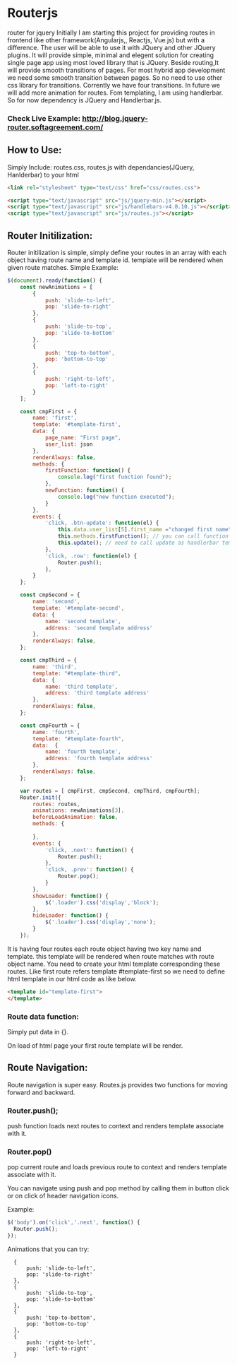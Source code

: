 
# Routerjs
router for jquery
Initially I am starting this project for providing routes in frontend like other framework(Angularjs,, Reactjs, Vue.js) but with a difference.
The user will be able to use it with JQuery and other JQuery plugins. It will provide simple, minimal and elegent solution for creating single page app using most loved library that is JQuery.
Beside routing,It will provide smooth transitions of pages. For most hybrid app development we need some smooth transition between pages. So no need to use other css library for transitions.
Corrently we have four transitions. In future we will add more animation for routes.
Fom templating, I am using handlerbar. So for now dependency is JQuery and Handlerbar.js.
  
### Check Live Example: http://blog.jquery-router.softagreement.com/

## How to Use:

Simply Include:
routes.css, routes.js with dependancies(JQuery, Hanlderbar) to your html
``` html
<link rel="stylesheet" type="text/css" href="css/routes.css">

<script type="text/javascript" src="js/jquery-min.js"></script>
<script type="text/javascript" src="js/handlebars-v4.0.10.js"></script>
<script type="text/javascript" src="js/routes.js"></script>
```

## Router Initilization:

Router initilization is simple, simply define your routes in an array with each object having route name and template id.
template will be rendered when given route matches.
Simple Example:

``` javascript
$(document).ready(function() {
	const newAnimations = [
		{
			push: 'slide-to-left',
			pop: 'slide-to-right'
		},
		{
			push: 'slide-to-top',
			pop: 'slide-to-bottom'
		},
		{
			push: 'top-to-bottom',
			pop: 'bottom-to-top'
		},
		{
			push: 'right-to-left',
			pop: 'left-to-right'
		}
	];

	const cmpFirst = {
		name: 'first',
		template: '#template-first',
		data: {
			page_name: "First page",
			user_list: json
		},
		renderAlways: false,
		methods: {
			firstFunction: function() {
				console.log("first function found");
			},
			newFunction: function() {
				console.log("new function executed");
			}
		},
		events: {
			'click, .btn-update': function(el) {
				this.data.user_list[5].first_name ="changed first name";
				this.methods.firstFunction(); // you can call function using this, this will refer to current router object
				this.update(); // need to call update as handlerbar template will update automatically
			},
			'click, .row': function(el) {
				Router.push();
			},
		}
	};

	const cmpSecond = {
		name: 'second',
		template: '#template-second',
		data: {
			name: 'second template',
			address: 'second template address'
		},
		renderAlways: false,
	};

	const cmpThird = {
		name: 'third',
		template: "#template-third",
		data: {
			name: 'third template',
			address: 'third template address'
		},
		renderAlways: false,
	};

	const cmpFourth = {
		name: 'fourth',
		template: "#template-fourth",
		data:  {
			name: 'fourth template',
			address: 'fourth template address'
		},
		renderAlways: false,
	};

	var routes = [ cmpFirst, cmpSecond, cmpThird, cmpFourth];
	Router.init({
		routes: routes,
		animations: newAnimations[3],
		beforeLoadAnimation: false,
		methods: {
			
		},
		events: {
			'click, .next': function() {
				Router.push();
			},
			'click, .prev': function() {
				Router.pop();
			}
		},
		showLoader: function() {
			$('.loader').css('display','block');
		},
		hideLoader: function() {
			$('.loader').css('display','none');
		} 
	});
  ```
  
It is having four routes each route object having two key name and template. this template will be rendered when route matches with route object name.
You need to create your html template corresponding these routes. Like first route refers template #template-first so we need to define html template in our html code as like below.

``` html
<template id="template-first">
</template>
```
### Route data function:
Simply put data in {}.

On load of html page your first route template will be render.

## Route Navigation:

  Route navigation is super easy. Routes.js provides two functions for moving forward and backward.
  
  ### Router.push();
  push function loads next routes to context and renders template associate with it.
  
  ### Router.pop()
  pop current route and loads previous route to context and renders template associate with it.

  You can navigate using push and pop method by calling them in button click or on click of header navigation icons.
  
  Example:
  ``` javascript
  $('body').on('click','.next', function() {
	Router.push();
  });
  ```
  Animations that you can try:
  
  ```
	{
		push: 'slide-to-left',
		pop: 'slide-to-right'
	},
	{
		push: 'slide-to-top',
		pop: 'slide-to-bottom'
	},
	{
		push: 'top-to-bottom',
		pop: 'bottom-to-top'
	},
	{
		push: 'right-to-left',
		pop: 'left-to-right'
	} 
```

